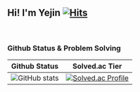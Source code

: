 ## Hi! I'm Yejin [![Hits](https://hits.seeyoufarm.com/api/count/incr/badge.svg?url=https%3A%2F%2Fgithub.com%2F98yejin%2Fhit-counter&count_bg=%23E79AD6&title_bg=%23555555&icon=&icon_color=%23E7E7E7&title=hits&edge_flat=false)](https://hits.seeyoufarm.com)

<br>

### Github Status & Problem Solving

|Github Status|Solved.ac Tier|
|-------------|--------------|
|![GitHub stats](https://github-readme-stats.vercel.app/api?username=98yejin&show_icons=true&theme=buefy&count_private=true)|[![Solved.ac Profile](http://mazassumnida.wtf/api/v2/generate_badge?boj=o0o2211915)](https://solved.ac/o0o2211915)|

<br>
